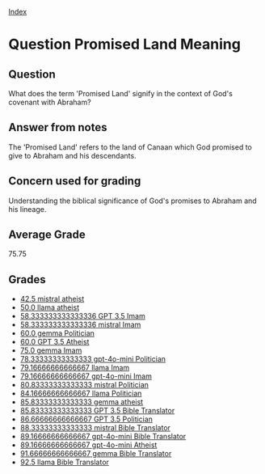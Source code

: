 
[Index](../../index.md)
# Question Promised Land Meaning
## Question
What does the term 'Promised Land' signify in the context of God's covenant with Abraham?

## Answer from notes
The 'Promised Land' refers to the land of Canaan which God promised to give to Abraham and his descendants.

## Concern used for grading
Understanding the biblical significance of God's promises to Abraham and his lineage.

## Average Grade
75.75

## Grades
 * [42.5 mistral atheist](../answers/mistral_atheist/Promised_Land_Meaning.md)
 * [50.0 llama atheist](../answers/llama_atheist/Promised_Land_Meaning.md)
 * [58.333333333333336 GPT 3.5 Imam](../answers/GPT_3.5_Imam/Promised_Land_Meaning.md)
 * [58.333333333333336 mistral Imam](../answers/mistral_Imam/Promised_Land_Meaning.md)
 * [60.0 gemma Politician](../answers/gemma_Politician/Promised_Land_Meaning.md)
 * [60.0 GPT 3.5 Atheist](../answers/GPT_3.5_Atheist/Promised_Land_Meaning.md)
 * [75.0 gemma Imam](../answers/gemma_Imam/Promised_Land_Meaning.md)
 * [78.33333333333333 gpt-4o-mini Politician](../answers/gpt-4o-mini_Politician/Promised_Land_Meaning.md)
 * [79.16666666666667 llama Imam](../answers/llama_Imam/Promised_Land_Meaning.md)
 * [79.16666666666667 gpt-4o-mini Imam](../answers/gpt-4o-mini_Imam/Promised_Land_Meaning.md)
 * [80.83333333333333 mistral Politician](../answers/mistral_Politician/Promised_Land_Meaning.md)
 * [84.16666666666667 llama Politician](../answers/llama_Politician/Promised_Land_Meaning.md)
 * [85.83333333333333 gemma atheist](../answers/gemma_atheist/Promised_Land_Meaning.md)
 * [85.83333333333333 GPT 3.5 Bible Translator](../answers/GPT_3.5_Bible_Translator/Promised_Land_Meaning.md)
 * [86.66666666666667 GPT 3.5 Politician](../answers/GPT_3.5_Politician/Promised_Land_Meaning.md)
 * [88.33333333333333 mistral Bible Translator](../answers/mistral_Bible_Translator/Promised_Land_Meaning.md)
 * [89.16666666666667 gpt-4o-mini Bible Translator](../answers/gpt-4o-mini_Bible_Translator/Promised_Land_Meaning.md)
 * [89.16666666666667 gpt-4o-mini Atheist](../answers/gpt-4o-mini_Atheist/Promised_Land_Meaning.md)
 * [91.66666666666667 gemma Bible Translator](../answers/gemma_Bible_Translator/Promised_Land_Meaning.md)
 * [92.5 llama Bible Translator](../answers/llama_Bible_Translator/Promised_Land_Meaning.md)
